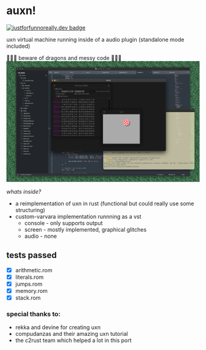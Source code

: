 # auxn!
[![justforfunnoreally.dev badge](https://img.shields.io/badge/justforfunnoreally-dev-9ff)](https://justforfunnoreally.dev)

uxn virtual machine running inside of a audio plugin (standalone mode included)

🚧🚧🚧 beware of dragons and messy code 🚧🚧🚧
![screenshot of in progress development, showing a memory view and the actual emulator](./pics/progress.png)

*whats inside?*

- a reimplementation of uxn in rust (functional but could really use some structuring)
- custom-varvara implementation runnning as a vst
	- console - only supports output
	- screen - mostly implemented, graphical glitches
	- audio - none


## tests passed
- [x] arithmetic.rom
- [x] literals.rom
- [x] jumps.rom
- [x] memory.rom
- [x] stack.rom

### special thanks to:
- rekka and devine for creating uxn
- compudanzas and their amazing uxn tutorial
- the c2rust team which helped a lot in this port